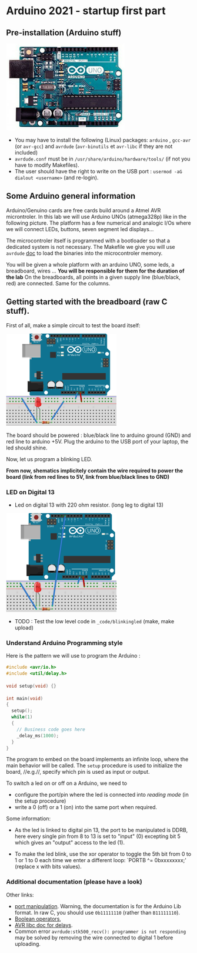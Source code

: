 # Arduino 2021 - startup first part

## Pre-installation (Arduino stuff)

![Arduino Uno Platform](figs/arduino-uno-dip-rev3.png)

  * You may have to install the following (Linux) packages: `arduino` ,
`gcc-avr` (or `avr-gcc`) and `avrdude` (`avr-binutils` et `avr-libc` if they are not included)
  * `avrdude.conf` must be in `/usr/share/arduino/hardware/tools/` (if not you have to modify Makefiles).
  * The user should have the right to write on  the USB port :
`usermod -aG dialout <username>` (and re-login).


## Some Arduino general information

Arduino/Genuino cards are free cards build around a Atmel AVR
microntroler. In this lab we will use  Arduino UNOs (atmega328p) like
in the following picture. The platform has a few numerical and
analogic I/Os where we will connect LEDs, buttons, seven segment led
displays...

The microcontroler itself is programmed with a bootloader so that a dedicated
system is not necessary. The Makefile we give you will use   `avrdude`
[doc](http://www.nongnu.org/avrdude/) to load the binaries into the
microcontroler memory.

You will be given a whole platform with an arduino UNO, some leds, a
breadboard, wires ...  **You will be responsible for them for the
duration of the lab** On the breadboards, all points in a given
supply line (blue/black, red) are connected. Same for the columns.


## Getting started with the breadboard (raw C stuff).

First of all, make a simple circuit to test the board itself: 

![Simple led](figs/p-mini_circuit_cut.png)

The board should be powered : blue/black line to arduino ground (GND)
and red line to arduino +5V. Plug the arduino to the USB port of your
laptop, the led should shine. 

Now, let us program a blinking LED. 

**From now, shematics implicitely contain the wire required to power
the board (link from red lines to 5V, link from blue/black lines to GND)**


### LED on Digital 13

* Led on digital 13 with 220 ohm resistor. (long leg to digital 13)

![Arduino Uno + Led on Port Digital 13](figs/p-led_schema1_port13_cut.png)

* TODO : Test the low level code in `_code/blinkingled` (make, make
  upload)
  
### Understand Arduino Programming style

Here is the pattern we will use to program the Arduino :

```C
#include <avr/io.h>
#include <util/delay.h>

void setup(void) {}

int main(void)
{
  setup();
  while(1)
  {
    // Business code goes here
    _delay_ms(1000);
  }
}
```

The program to embed on the board implements an infinite loop, where the main behavior will be called. The `setup` procedure is used to initialize the board, //e.g.//, specify which pin is used as input or output.



To switch a led on or off on a Arduino, we need to
* configure the port/pin where the led is connected into
  _reading mode_ (in the setup procedure)
* write a 0 (off) or a 1 (on) into the same port when required.

Some information:
* As the led is linked to digital pin 13, the port to be manipulated
  is DDRB, here every single pin from 8 to 13 is set to "input" (0)
  excepting bit 5 which gives an "output" access to the led (1).

* To make  the led blink, use  the xor
  operator to toggle the 5th bit from 0 to 1 or 1 to 0 each
  time we enter a different loop: `PORTB ^= 0bxxxxxxxx;' (replace x
  with bits values).

### Additional documentation (please have a look)

Other links:
* [port manipulation](https://www.arduino.cc/en/Reference/PortManipulation). Warning,
the documentation is for the Arduino Lib format. In raw C, you should use
`0b11111110` (rather than `B11111110`).
* [Boolean operators](http://playground.arduino.cc/Code/BitMath),
* [AVR libc doc for delays](http://www.nongnu.org/avr-libc/user-manual/group__util__delay.html).
* Common error `avrdude:stk500_recv(): programmer is not responding` may be solved by removing the wire connected to digital 1 before uploading.

